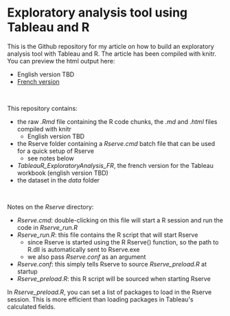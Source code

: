 # Exploratory analysis tool using Tableau and R  

This is the Github repository for my article on how to build an exploratory analysis tool with Tableau and R. The article has been compiled with knitr. You can preview the html output here:  
* English version TBD  
* [French version](http://htmlpreview.github.com/?https://github.com/simonkth/TableauR_ExploratoryAnalysis/blob/master/TableauR_ExploratoryAnalysis_FR.html)  
<br />  

This repository contains:  
* the raw _.Rmd_ file containing the R code chunks, the _.md_ and _.html_ files compiled with knitr  
	+ English version TBD  
* the Rserve folder containing a _Rserve.cmd_ batch file that can be used for a quick setup of Rserve  
	+ see notes below  
* _TableauR_ExploratoryAnalysis_FR_, the french version for the Tableau workbook (english version TBD)  
* the dataset in the _data_ folder  
<br />  

Notes on the _Rserve_ directory:  
* _Rserve.cmd_: double-clicking on this file will start a R session and run the code in _Rserve_run.R_  
* _Rserve_run.R_: this file contains the R script that will start Rserve  
	+ since Rserve is started using the R Rserve() function, so the path to R.dll is automatically sent to Rserve.exe  
	+ we also pass _Rserve.conf_ as an argument  
* _Rserve.conf_: this simply tells Rserve to source _Rserve_preload.R_ at startup  
* _Rserve_preload.R_: this R script will be sourced when starting Rserve  
  
In _Rserve_preload.R_, you can set a list of packages to load in the Rserve session. This is more efficient than loading packages in Tableau's calculated fields.  
